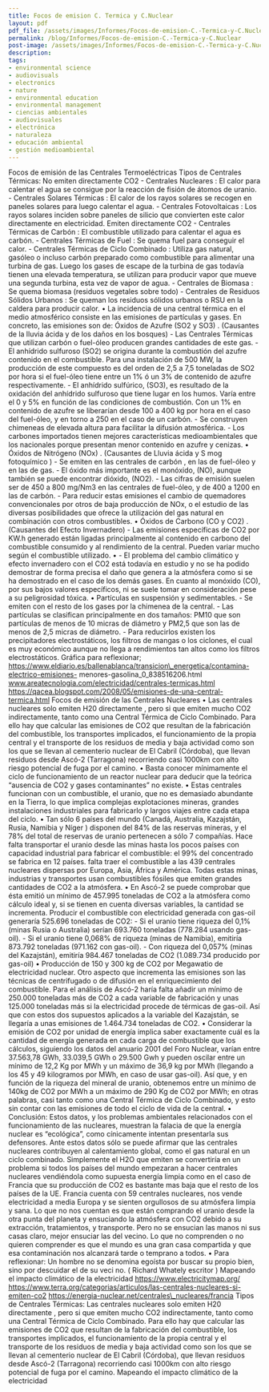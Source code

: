 ```yaml
---
title: Focos de emision C. Termica y C.Nuclear
layout: pdf
pdf_file: /assets/images/Informes/Focos-de-emision-C.-Termica-y-C.Nuclear.pdf
permalink: /blog/Informes/Focos-de-emision-C.-Termica-y-C.Nuclear
post-image: /assets/images/Informes/Focos-de-emision-C.-Termica-y-C.Nuclear_thumbnail.png
description:
tags:
- environmental science
- audiovisuals
- electronics
- nature
- environmental education
- environmental management
- ciencias ambientales
- audiovisuales
- electrónica
- naturaleza
- educación ambiental
- gestión medioambiental
---
```


Focos de emisión de las Centrales Termoeléctricas Tipos de Centrales Térmicas: No emiten directamente CO2 - Centrales Nucleares : El calor para calentar el agua se consigue por la reacción de fisión de átomos de uranio. - Centrales Solares Térmicas : El calor de los rayos solares se recogen en paneles solares para luego calentar el agua. - Centrales Fotovoltaicas : Los rayos solares inciden sobre paneles de silicio que convierten este calor directamente en electricidad. Emiten directamente CO2 - Centrales Térmicas de Carbón : El combustible utilizado para calentar el agua es carbón. - Centrales Térmicas de Fuel : Se quema fuel para conseguir el calor. - Centrales Térmicas de Ciclo Combinado : Utiliza gas natural, gasóleo o incluso carbón preparado como combustible para alimentar una turbina de gas. Luego los gases de escape de la turbina de gas todavía tienen una elevada temperatura, se utilizan para producir vapor que mueve una segunda turbina, esta vez de vapor de agua. - Centrales de Biomasa : Se quema biomasa (residuos vegetales sobre todo) - Centrales de Residuos Sólidos Urbanos : Se queman los residuos sólidos urbanos o RSU en la caldera para producir calor. • La incidencia de una central térmica en el medio atmosférico consiste en las emisiones de partículas y gases. En concreto, las emisiones son de: Óxidos de Azufre (SO2 y SO3) . (Causantes de la lluvia ácida y de los daños en los bosques) - Las Centrales Térmicas que utilizan carbón o fuel-óleo producen grandes cantidades de este gas. - El anhídrido sulfuroso (SO2) se origina durante la combustión del azufre contenido en el combustible. Para una instalación de 500 MW, la producción de este compuesto es del orden de 2,5 a 7,5 toneladas de SO2 por hora si el fuel-óleo tiene entre un 1% ó un 3% de contenido de azufre respectivamente. - El anhídrido sulfúrico, (SO3), es resultado de la oxidación del anhídrido sulfuroso que tiene lugar en los humos. Varía entre el 0 y 5% en función de las condiciones de combustión. Con un 1% en contenido de azufre se liberarían desde 100 a 400 kg por hora en el caso del fuel-óleo, y en torno a 250 en el caso de un carbón. - Se construyen chimeneas de elevada altura para facilitar la difusión atmosférica. - Los carbones importados tienen mejores características medioambientales que los nacionales porque presentan menor contenido en azufre y cenizas. • Óxidos de Nitrógeno (NOx) . (Causantes de Lluvia ácida y S mog fotoquímico ) - Se emiten en las centrales de carbón , en las de fuel-óleo y en las de gas. - El óxido más importante es el monóxido, (NO), aunque también se puede encontrar dióxido, (NO2). - Las cifras de emisión suelen ser de 450 a 800 mg/Nm3 en las centrales de fuel-óleo, y de 400 a 1200 en las de carbón. - Para reducir estas emisiones el cambio de quemadores convencionales por otros de baja producción de NOx, o el estudio de las diversas posibilidades que ofrece la utilización del gas natural en combinación con otros combustibles. • Óxidos de Carbono (CO y CO2) . (Causantes del Efecto Invernadero) - Las emisiones específicas de CO2 por KW.h generado están ligadas principalmente al contenido en carbono del combustible consumido y al rendimiento de la central. Pueden variar mucho según el combustible utilizado. • - El problema del cambio climático y efecto invernadero con el CO2 está todavía en estudio y no se ha podido demostrar de forma precisa el daño que genera a la atmósfera como si se ha demostrado en el caso de los demás gases. En cuanto al monóxido (CO), por sus bajos valores específicos, ni se suele tomar en consideración pese a su peligrosidad tóxica. • Partículas en suspensión y sedimentables. - Se emiten con el resto de los gases por la chimenea de la central. - Las partículas se clasifican principalmente en dos tamaños: PM10 que son partículas de menos de 10 micras de diámetro y PM2,5 que son las de menos de 2,5 micras de diámetro. - Para reducirlos existen los precipitadores electrostáticos, los filtros de mangas o los ciclones, el cual es muy económico aunque no llega a rendimientos tan altos como los filtros electrostáticos. Gráfica para reflexionar; https://www.eldiario.es/ballenablanca/transicion\_energetica/contamina-electrico-emisiones- menores-gasolina\_0\_838516206.html www.areatecnologia.com/electricidad/centrales-termicas.html https://qacea.blogspot.com/2008/05/emisiones-de-una-central-termica.html Focos de emisión de las Centrales Nucleares • Las centrales nucleares solo emiten H20 directamente , pero si que emiten mucho CO2 indirectamente, tanto como una Central Térmica de Ciclo Combinado. Para ello hay que calcular las emisiones de CO2 que resultan de la fabricación del combustible, los transportes implicados, el funcionamiento de la propia central y el transporte de los residuos de media y baja actividad como son los que se llevan al cementerio nuclear de El Cabril (Córdoba), que llevan residuos desde Ascó-2 (Tarragona) recorriendo casi 1000km con alto riesgo potencial de fuga por el camino. • Basta conocer mínimamente el ciclo de funcionamiento de un reactor nuclear para deducir que la teórica “ausencia de CO2 y gases contaminantes” no existe. • Estas centrales funcionan con un combustible, el uranio, que no es demasiado abundante en la Tierra, lo que implica complejas explotaciones mineras, grandes instalaciones industriales para fabricarlo y largos viajes entre cada etapa del ciclo. • Tan sólo 6 países del mundo (Canadá, Australia, Kazajstán, Rusia, Namibia y Níger ) disponen del 84% de las reservas mineras, y el 78% del total de reservas de uranio pertenecen a sólo 7 compañías. Hace falta transportar el uranio desde las minas hasta los pocos países con capacidad industrial para fabricar el combustible: el 99% del concentrado se fabrica en 12 países. falta traer el combustible a las 439 centrales nucleares dispersas por Europa, Asia, África y América. Todas estas minas, industrias y transportes usan combustibles fósiles que emiten grandes cantidades de CO2 a la atmósfera. • En Ascó-2 se puede comprobar que ésta emitió un mínimo de 457.995 toneladas de CO2 a la atmósfera como cálculo ideal y, si se tienen en cuenta diversas variables, la cantidad se incrementa. Producir el combustible con electricidad generada con gas-oil generaría 525.696 toneladas de CO2: - Si el uranio tiene riqueza del 0,1% (minas Rusia o Australia) serían 693.760 toneladas (778.284 usando gas-oil). - Si el uranio tiene 0,068% de riqueza (minas de Namibia), emitiría 873.792 toneladas (971.162 con gas-oil). - Con riqueza del 0,057% (minas del Kazajstán), emitiría 984.467 toneladas de CO2 (1.089.734 producido por gas-oil) • Producción de 150 y 300 kg de CO2 por Megawatio de electricidad nuclear. Otro aspecto que incrementa las emisiones son las técnicas de centrifugado o de difusión en el enriquecimiento del combustible. Para el análisis de Ascó-2 haría falta añadir un mínimo de 250.000 toneladas más de CO2 a cada variable de fabricación y unas 125.000 toneladas más si la electricidad procede de térmicas de gas-oil. Así que con estos dos supuestos aplicados a la variable del Kazajstán, se llegaría a unas emisiones de 1.464.734 toneladas de CO2. • Considerar la emisión de CO2 por unidad de energía implica saber exactamente cuál es la cantidad de energía generada en cada carga de combustible que los cálculos, siguiendo los datos del anuario 2001 del Foro Nuclear, varían entre 37.563,78 GWh, 33.039,5 GWh o 29.500 Gwh y pueden oscilar entre un mínimo de 12,2 Kg por MWh y un máximo de 36,9 kg por MWh (llegando a los 45 y 49 kilogramos por MWh, en caso de usar gas-oil). Así que, y en función de la riqueza del mineral de uranio, obtenemos entre un mínimo de 140kg de CO2 por MWh a un máximo de 290 Kg de CO2 por MWh; en otras palabras, casi tanto como una Central Térmica de Ciclo Combinado, y esto sin contar con las emisiones de todo el ciclo de vida de la central. • Conclusión: Estos datos, y los problemas ambientales relacionados con el funcionamiento de las nucleares, muestran la falacia de que la energía nuclear es “ecológica”, como cínicamente intentan presentarla sus defensores. Ante estos datos sólo se puede afirmar que las centrales nucleares contribuyen al calentamiento global, como el gas natural en un ciclo combinado. Simplemente el H2O que emiten se convertiría en un problema si todos los países del mundo empezaran a hacer centrales nucleares vendiéndola como supuesta energía limpia como en el caso de Francia que su producción de CO2 es bastante mas baja que el resto de los países de la UE. Francia cuenta con 59 centrales nucleares, nos vende electricidad a media Europa y se sienten orgullosos de su atmósfera limpia y sana. Lo que no nos cuentan es que están comprando el uranio desde la otra punta del planeta y ensuciando la atmósfera con CO2 debido a su extracción, tratamientos, y transporte. Pero no se ensucian las manos ni sus casas claro, mejor ensuciar las del vecino. Lo que no comprenden o no quieren comprender es que el mundo es una gran casa compartida y que esa contaminación nos alcanzará tarde o temprano a todos. • Para reflexionar: Un hombre no se denomina egoísta por buscar su propio bien, sino por descuidar el de su veci no. ( Richard Whately escritor ) Mapeando el impacto climático de la electricidad https://www.electricitymap.org/ https://www.terra.org/categorias/articulos/las-centrales-nucleares-si-emiten-co2 https://energia-nuclear.net/centrales\_nucleares/francia Tipos de Centrales Térmicas: Las centrales nucleares solo emiten H20 directamente , pero si que emiten mucho CO2 indirectamente, tanto como una Central Térmica de Ciclo Combinado. Para ello hay que calcular las emisiones de CO2 que resultan de la fabricación del combustible, los transportes implicados, el funcionamiento de la propia central y el transporte de los residuos de media y baja actividad como son los que se llevan al cementerio nuclear de El Cabril (Córdoba), que llevan residuos desde Ascó-2 (Tarragona) recorriendo casi 1000km con alto riesgo potencial de fuga por el camino. Mapeando el impacto climático de la electricidad


